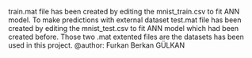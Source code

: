 train.mat file has been created by editing the mnist_train.csv to fit ANN model.
To make predictions with external dataset test.mat file has been created by editing the mnist_test.csv to fit ANN model which had been created before.
Those two .mat extented files are the datasets has been used in this project.
@author: Furkan Berkan GÜLKAN 
